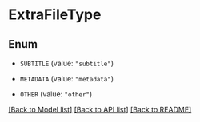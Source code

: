 # ExtraFileType

## Enum


* `SUBTITLE` (value: `"subtitle"`)

* `METADATA` (value: `"metadata"`)

* `OTHER` (value: `"other"`)


[[Back to Model list]](../README.md#documentation-for-models) [[Back to API list]](../README.md#documentation-for-api-endpoints) [[Back to README]](../README.md)


